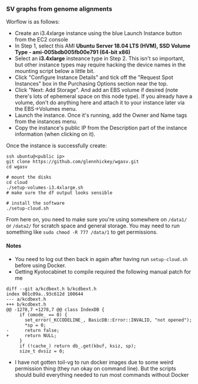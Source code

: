 ### SV graphs from genome alignments

Worflow is as follows:
* Create an i3.4xlarge instance using the blue Launch Instance button from the EC2 console
* In Step 1, select this AMI **Ubuntu Server 18.04 LTS (HVM), SSD Volume Type - ami-005bdb005fb00e791 (64-bit x86)**
* Select an **i3.4xlarge** insteance type in Step 2.  This isn't so important, but other instance types may require hacking the device names in the mounting script below a little bit.
* Click "Configure Instance Details" and tick off the "Request Spot Instances" box in the Purchasing Options section near the top.
* Click "Next: Add Storage".  And add an EBS volume if desired (note there's lots of ephemeral space on this node type).  If you already have a volume, don't do anything here and attach it to your instance later via the EBS->Volumes menu. 
* Launch the instance. Once it's running, add the Owner and Name tags from the instances menu. 
* Copy the instance's public IP from the Description part of the instance information (when clicking on it).

Once the instance is successfully create:
```
ssh ubuntu@<public ip>
git clone https://github.com/glennhickey/wgasv.git
cd wgasv

# mount the disks
cd cloud
./setup-volumes-i3.4xlarge.sh
# make sure the df output looks sensible

# install the software
./setup-cloud.sh
```
From here on, you need to make sure you're using somewhere on `/data1/` or `/data2/` for scratch space and general storage.  You may need to run something like `sudo chmod -R 777 /data/1` to get permissions.  

#### Notes
* You need to log out then back in again after having run `setup-cloud.sh` before using Docker.
* Getting Kyotocabinet to compile required the following manual patch for me

```
diff --git a/kcdbext.h b/kcdbext.h
index 001c09a..93c612d 100644
--- a/kcdbext.h
+++ b/kcdbext.h
@@ -1278,7 +1278,7 @@ class IndexDB {
     if (omode_ == 0) {
       set_error(_KCCODELINE_, BasicDB::Error::INVALID, "not opened");
       *sp = 0;
-      return false;
+      return NULL;
     }
     if (!cache_) return db_.get(kbuf, ksiz, sp);
     size_t dvsiz = 0;
```

* I have not gotten toil-vg to run docker images due to some weird permission thing (they run okay on command line).  But the scripts should build everything needed to run most commands without Docker
